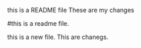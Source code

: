 

this is a README file
These are my changes

#this is a readme file.

this is a new file.
This are chanegs.

